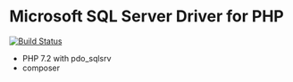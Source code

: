 # Microsoft SQL Server Driver for PHP

[![Build Status](https://travis-ci.org/normisg/docker-laravel-sqlsrv-php72.svg?branch=master)](https://travis-ci.org/normisg/docker-laravel-sqlsrv-php72)

- PHP 7.2 with pdo_sqlsrv
- composer